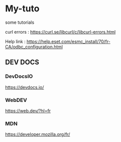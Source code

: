 # My-tuto
some tutorials



curl errors : https://curl.se/libcurl/c/libcurl-errors.html

Help link : https://help.eset.com/esmc_install/70/fr-CA/odbc_configuration.html



## DEV DOCS

### DevDocsIO
  https://devdocs.io/

### WebDEV
  https://web.dev/?hl=fr

### MDN
  https://developer.mozilla.org/fr/

